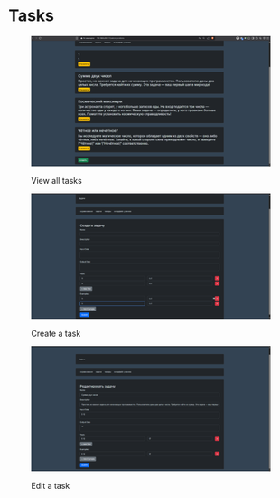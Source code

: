 # Tasks

<figure><img src="../../.gitbook/assets/image (50).png" alt=""><figcaption><p>View all tasks</p></figcaption></figure>

<figure><img src="../../.gitbook/assets/image (51).png" alt=""><figcaption><p>Create a task</p></figcaption></figure>

<figure><img src="../../.gitbook/assets/image (53).png" alt=""><figcaption><p>Edit a task</p></figcaption></figure>